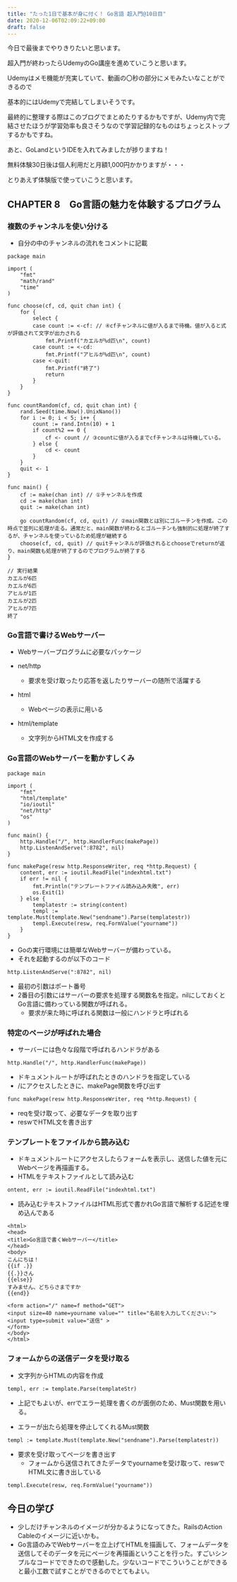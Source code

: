 ```yaml
---
title: "たった1日で基本が身に付く！ Go言語 超入門@10日目"
date: 2020-12-06T02:09:22+09:00
draft: false
---
```


今日で最後までやりきりたいと思います。

超入門が終わったらUdemyのGo講座を進めていこうと思います。

Udemyはメモ機能が充実していて、動画の〇秒の部分にメモみたいなことができるので

基本的にはUdemyで完結してしまいそうです。

最終的に整理する際はこのブログでまとめたりするかもですが、Udemy内で完結させたほうが学習効率も良さそうなので学習記録的なものはちょっとストップするかもですね。

あと、GoLandというIDEを入れてみましたが捗りますね！

無料体験30日後は個人利用だと月額1,000円かかりますが・・・

とりあえず体験版で使っていこうと思います。

## CHAPTER 8　Go言語の魅力を体験するプログラム
### 複数のチャンネルを使い分ける
* 自分の中のチャンネルの流れをコメントに記載
```
package main

import (
	"fmt"
	"math/rand"
	"time"
)

func choose(cf, cd, quit chan int) {
	for {
		select {
		case count := <-cf: // ④cfチャンネルに値が入るまで待機。値が入ると式が評価されて文字が出力される
			fmt.Printf("カエルが%d匹\n", count)
		case count := <-cd:
			fmt.Printf("アヒルが%d匹\n", count)
		case <-quit:
			fmt.Printf("終了")
			return
		}
	}
}

func countRandom(cf, cd, quit chan int) {
	rand.Seed(time.Now().UnixNano())
	for i := 0; i < 5; i++ {
		count := rand.Intn(10) + 1
		if count%2 == 0 {
			cf <- count // ③countに値が入るまでcfチャンネルは待機している。
		} else {
			cd <- count
		}
	}
	quit <- 1
}

func main() {
	cf := make(chan int) // ①チャンネルを作成
	cd := make(chan int)
	quit := make(chan int)

	go countRandom(cf, cd, quit) // ②main関数とは別にゴルーチンを作成。この時点で並列に処理が走る。通常だと、main関数が終わるとゴルーチンも強制的に処理が終了するが、チャンネルを使っているため処理が継続する
	choose(cf, cd, quit) // quitチャンネルが評価されるとchooseでreturnが返り、main関数も処理が終了するのでプログラムが終了する
}

// 実行結果
カエルが6匹
カエルが6匹
アヒルが1匹
カエルが2匹
アヒルが7匹
終了
```

### Go言語で書けるWebサーバー
* Webサーバープログラムに必要なパッケージ

* net/http
  * 要求を受け取ったり応答を返したりサーバーの随所で活躍する
* html
  * Webページの表示に用いる
* html/template
  * 文字列からHTML文を作成する

### Go言語のWebサーバーを動かすしくみ
```
package main

import (
	"fmt"
	"html/template"
	"io/ioutil"
	"net/http"
	"os"
)

func main() {
	http.Handle("/", http.HandlerFunc(makePage))
	http.ListenAndServe(":8782", nil)
}

func makePage(resw http.ResponseWriter, req *http.Request) {
	content, err := ioutil.ReadFile("indexhtml.txt")
	if err != nil {
		fmt.Println("テンプレートファイル読み込み失敗", err)
		os.Exit(1)
	} else {
		templatestr := string(content)
		templ := template.Must(template.New("sendname").Parse(templatestr))
		templ.Execute(resw, req.FormValue("yourname"))
	}
}
```
* Goの実行環境には簡単なWebサーバーが備わっている。
* それを起動するのが以下のコード
```
http.ListenAndServe(":8782", nil)
```
* 最初の引数はポート番号
* 2番目の引数にはサーバーの要求を処理する関数名を指定。nilにしておくとGo言語に備わっている関数が呼ばれる。
  * 要求が来た時に呼ばれる関数は一般にハンドラと呼ばれる

### 特定のページが呼ばれた場合
* サーバーには色々な段階で呼ばれるハンドラがある
```
http.Handle("/", http.HandlerFunc(makePage))
```
* ドキュメントルートが呼ばれたときのハンドラを指定している
* /にアクセスしたときに、makePage関数を呼び出す
```
func makePage(resw http.ResponseWriter, req *http.Request) {
```
* reqを受け取って、必要なデータを取り出す
* reswでHTML文を書き出す

### テンプレートをファイルから読み込む
* ドキュメントルートにアクセスしたらフォームを表示し、送信した値を元にWebページを再描画する。
* HTMLをテキストファイルとして読み込む
```
ontent, err := ioutil.ReadFile("indexhtml.txt")
```

* 読み込むテキストファイルはHTML形式で書かれGo言語で解析する記述を埋め込んである
```
<html>
<head>
<title>Go言語で書くWebサーバー</title>
</head>
<body>
こんにちは！
{{if .}}
{{.}}さん
{{else}}
すみません、どちらさまですか
{{end}}

<form action="/" name=f method="GET">
<input size=40 name=yourname value="" title="名前を入力してください:">
<input type=submit value="送信" >
</form>
</body>
</html>
```

### フォームからの送信データを受け取る
* 文字列からHTMLの内容を作成
```
templ, err := template.Parse(templateStr)
```
* 上記でもよいが、errでエラー処理を書くのが面倒のため、Must関数を用いる。

* エラーが出たら処理を停止してくれるMust関数
```
templ := template.Must(template.New("sendname").Parse(templatestr))
```

* 要求を受け取ってページを書き出す
  * フォームから送信されてきたデータでyournameを受け取って、reswでHTML文に書き出している
```
templ.Execute(resw, req.FormValue("yourname"))
```

## 今日の学び
* 少しだけチャンネルのイメージが分かるようになってきた。RailsのAction Cableのイメージに近いかも。
* Go言語のみでWebサーバーを立上げてHTMLを描画して、フォームデータを送信してそのデータを元にページを再描画ということを行った。すごいシンプルなコードでできたので感動した。少ないコードでこういうことができると最小工数で試すことができるのでとてもよい。
